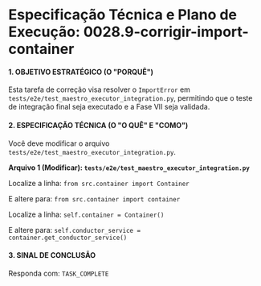 # Especificação Técnica e Plano de Execução: 0028.9-corrigir-import-container

#### 1. OBJETIVO ESTRATÉGICO (O "PORQUÊ")

Esta tarefa de correção visa resolver o `ImportError` em `tests/e2e/test_maestro_executor_integration.py`, permitindo que o teste de integração final seja executado e a Fase VII seja validada.

#### 2. ESPECIFICAÇÃO TÉCNICA (O "O QUÊ" E "COMO")

Você deve modificar o arquivo `tests/e2e/test_maestro_executor_integration.py`.

**Arquivo 1 (Modificar): `tests/e2e/test_maestro_executor_integration.py`**

Localize a linha:
`from src.container import Container`

E altere para:
`from src.container import container`

Localize a linha:
`self.container = Container()`

E altere para:
`self.conductor_service = container.get_conductor_service()`

#### 3. SINAL DE CONCLUSÃO

Responda com: `TASK_COMPLETE`
